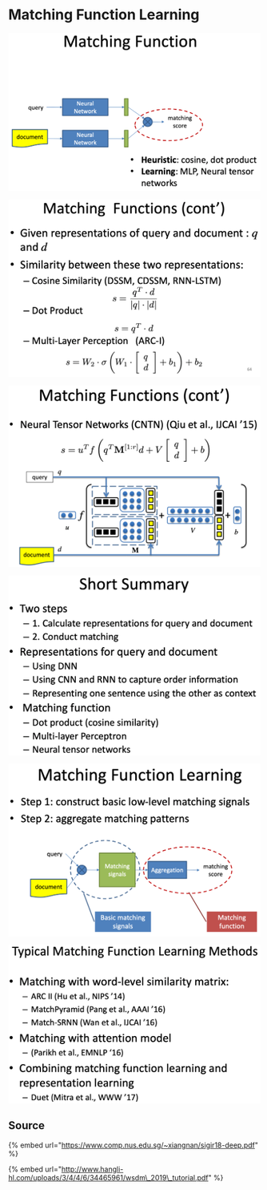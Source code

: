 # Matching Function Learning

![](../../../../../../.gitbook/assets/lark20190528155032.png)

![](../../../../../../.gitbook/assets/lark20190528155104.png)

![](../../../../../../.gitbook/assets/lark20190528155129.png)

![](../../../../../../.gitbook/assets/lark20190528155212.png)

![](../../../../../../.gitbook/assets/lark20190528155247.png)

![](../../../../../../.gitbook/assets/lark20190528155316.png)

## Source

{% embed url="https://www.comp.nus.edu.sg/~xiangnan/sigir18-deep.pdf" %}

{% embed url="http://www.hangli-hl.com/uploads/3/4/4/6/34465961/wsdm\_2019\_tutorial.pdf" %}

